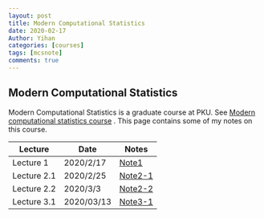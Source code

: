 ```yaml
---
layout: post
title: Modern Computational Statistics
date: 2020-02-17
Author: Yihan
categories: [courses]
tags: [mcsnote]
comments: true
---
```


## Modern Computational Statistics

Modern Computational Statistics is a graduate course at PKU. See [Modern computational statistics course](https://zcrabbit.github.io/courses/mcs-f19.html)   . This page contains some of my notes on this course.

| Lecture   |  Date  |Notes     |
|------   |------ |------|
|Lecture 1  | 2020/2/17 |[Note1]({{sites.baseurl}}/notes/mcs/lec01.pdf)|
|Lecture 2.1  | 2020/2/25 |[Note2-1]({{sites.baseurl}}/notes/mcs/lec02_1.pdf)|
| Lecture 2.2 | 2020/3/3 |[Note2-2]({{sites.baseurl}}/notes/mcs/lec02_2.pdf)|
| Lecture 3.1 | 2020/03/13 |[Note3-1]({{sites.baseurl}}/notes/mcs/lec03_1.pdf)|

